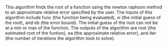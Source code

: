 This algorithm finds the root of a function using the newton raphson method to an approximate relative error specified by the user.
The inputs of this algorithm include func (the function being evaluated), xi (the initial guess of the root), and eb (the error bound).
The initial guess of the root can not be at a min or max of the function.  The outputs of the algorithm are root (the estimated root of the funtion),
ea (the approximate relative error), and iter (the number of iterations the algorithm took to solve).
